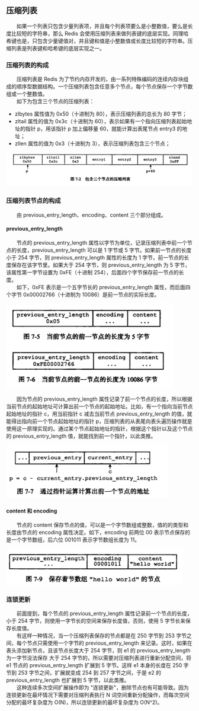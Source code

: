 
## 压缩列表
　　如果一个列表只包含少量列表项，并且每个列表项要么是小整数值，要么是长度比较短的字符串，那么 Redis 会使用压缩列表来做列表键的底层实现。同理哈希键也是，只包含少量键值对，并且键和值是小整数值或长度比较短的字符串。压缩列表是列表键和哈希键的底层实现之一。<br />

### 压缩列表的构成
　　压缩列表是 Redis 为了节约内存开发的，由一系列特殊编码的连续内存块组成的顺序型数据结构。一个压缩列表包含任意多个节点，每个节点保存一个字节数组或一个整数值。<br />
　　如下为包含三个节点的压缩列表：
- zlbytes 属性值为 0x50（十进制为 80），表示压缩列表的总长为 80 字节；
- zltail 属性的值为 0x3c（十进制为 60），表示如果有一个指向压缩列表起始地址的指针 p，用该指针 p 加上偏移量 60，就能计算出表尾节点 entry3 的地址；
- zllen 属性的值为 0x3（十进制为 3），表示压缩列表包含三个节点；
  
![avatar](chapter_7_p1.png)

### 压缩列表节点的构成
　　由 previous_entry_length、encoding、content 三个部分组成。

#### previous_entry_length

　　节点的 previous_entry_length 属性以字节为单位，记录压缩列表中前一个节点的长度，previous_entry_length 可以是 1 字节或 5 字节。如果前一节点的长度小于 254 字节，则 previous_entry_length 属性的长度为 1 字节，前一节点的长度保存在该字节里。如果大于 254 字节，则 previous_entry_length 为 5 字节，该属性第一字节设置为 0xFE（十进制 254），后面四个字节保存前一节点的长度。<br />
　　如下，0xFE 表示是一个五字节长的 previous_entry_length 属性，而后面四个字节 0x00002766（十进制为 10086）是前一节点的实际长度。

![avatar](chapter_7_p2.png)

　　因为节点的 previous_entry_length 属性记录了前一个节点的长度，所以根据当前节点的起始地址可计算出前一个节点的起始地址。比如，有一个指向当前节点起始地址的指针 c，用当前指针 c 减去当前节点 previous_entry_length 的值，就能得出指向前一个节点起始地址的指针 p，压缩列表的从表尾向表头遍历操作就是使用这一原理实现的。通过某个节点起始地址的指针，根据这个指针以及这个节点的 previous_entry_length 值，就能找到前一个指针，以此类推。
  
![avatar](chapter_7_p3.png)

#### content 和 encoding
　　节点的 content 保存节点的值，可以是一个字节数组或整数，值的的类型和长度由节点的 encoding 属性决定。如下，encoding 前两位 00 表示节点保存的是一个字节数组，后六位 001011 表示字节数组长度为 11。
  
![avatar](chapter_7_p4.png)

### 连锁更新
　　前面提到，每个节点的 previous_entry_length 属性记录前一个节点的长度，小于 254 字节，则使用一字节长的空间来保存长度值，否则，使用 5 字节长来保存长度值。<br />
　　有这样一种情况，当一个压缩列表保存的节点都是在 250 字节到 253 字节之间，每个节点只需使用一个字节的 previous_entry_length 来记录。这时，如果在表头添加新节点，且该节点长度大于 254 字节，则 e1 的 previous_entry_length 为一字节没法保存 大于 254 字节的，所以需要对压缩列表进行重新分配空间，将 e1 节点的 previous_entry_length 扩展到 5 字节。这样 e1 本身的长度在 250 字节到 253 字节之间，扩展就变成 254 到 257 字节之间，于是 e2 的 previous_entry_length 也扩展到 5 字节，以此类推。<br />
　　这种连续多次空间扩展操作即为 "连锁更新"，删除节点也有可能导致。因为连锁更新在最坏情况下需要对压缩列表执行 N 词空间重新分配操作，而每次空间分配的最坏复杂度为 O(N)，所以连锁更新的最坏复杂度为 O(N^2)。
